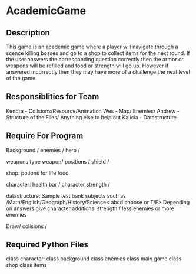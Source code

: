 # AcademicGame

## Description
This game is an academic game where a player will navigate through a scence killing bosses and go to a shop to collect items for the next round. If the user answers the corresponding question correctly then the armor or weapons will be refilled and food or strength will go up. However if answered incorrectly then they may have more of a challenge the next level of the game.

## Responsiblities for Team 
Kendra - Collsions/Resource/Animation
Wes - Map/ Enemies/ 
Andrew - Structure of the Files/ Anything else to help out
Kalicia - Datastructure 


## Require For Program
Background / enemies / hero / 

weapons
type weapon/ positions / shield / 

shop:
potions for life
food 

character:
health bar / character strength / 

datastructure:
Sample test bank subjects such as /Math/English/Geograph/History/Science< abcd choose or T/F>
Depending on answers give character additional strength / less enemies or more enemies

Draw/ colisions / 
## Required Python Files
class character:
class background
class enemies
class main game
class shop
class items

